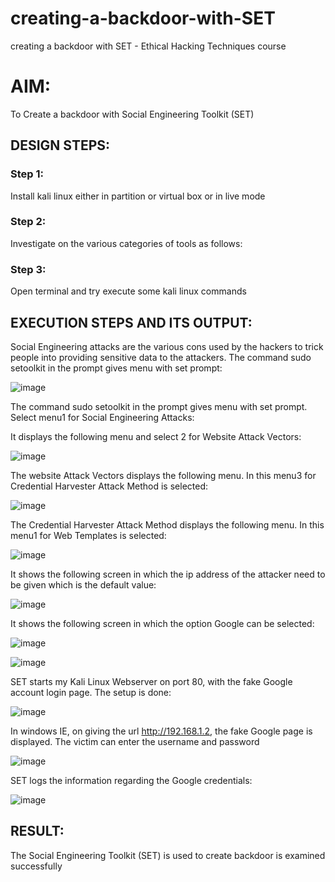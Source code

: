 # creating-a-backdoor-with-SET
creating a backdoor with SET - Ethical Hacking Techniques course

# AIM:
To Create a backdoor with Social Engineering Toolkit (SET)

## DESIGN STEPS:

### Step 1:

Install kali linux either in partition or virtual box or in live mode


### Step 2:

Investigate on the various categories of tools as follows:

### Step 3:

Open terminal and try execute some kali linux commands

## EXECUTION STEPS AND ITS OUTPUT:

Social Engineering attacks are the various cons used by the hackers to trick people into providing sensitive data to the attackers. 
The command sudo setoolkit in the prompt gives menu with set prompt:

![image](https://github.com/user-attachments/assets/6985c430-9c39-4d6d-87e3-7c60819d2522)


The command sudo setoolkit in the prompt gives menu with set prompt. Select menu1 for Social Engineering Attacks:

It displays the following menu and select 2 for Website Attack Vectors:

![image](https://github.com/user-attachments/assets/843026b1-a4fd-45f2-8682-cfe6b725abc8)

The website Attack Vectors displays the following menu. In this menu3 for Credential Harvester Attack Method is selected:


![image](https://github.com/user-attachments/assets/052c4250-a5d2-459a-9e13-4704b7b2a4a8)

The Credential Harvester Attack Method displays the following menu. In this menu1 for Web Templates is selected:


![image](https://github.com/user-attachments/assets/ab19281c-043f-4733-a778-97aa7116d5a3)

It shows the following screen in which the ip address of the attacker need to be given which is the default value:


![image](https://github.com/user-attachments/assets/57daf147-d95e-4314-8aa2-4d00e5f180f4)

It shows the following screen in which the option Google can be selected:


![image](https://github.com/user-attachments/assets/a003a6db-5d22-40f3-8daf-e188cf29493e)


![image](https://github.com/user-attachments/assets/eafda7f0-83d2-49bb-9245-308a8c334829)

SET starts my Kali Linux Webserver on port 80, with the fake Google account login page. The setup is done:


![image](https://github.com/user-attachments/assets/8c2078ff-f325-48fc-99fd-f1c4e11276a4)

In windows IE, on giving the url http://192.168.1.2, the fake Google page is displayed. The victim can enter the username and password


![image](https://github.com/user-attachments/assets/eba75ec2-5e97-436c-83c8-0281cb910a9a)

SET logs the information regarding the Google credentials:


![image](https://github.com/user-attachments/assets/c67dfb3e-0067-4a38-868e-69ce0fde004c)


## RESULT:
The Social Engineering Toolkit (SET) is used to create backdoor is  examined successfully
